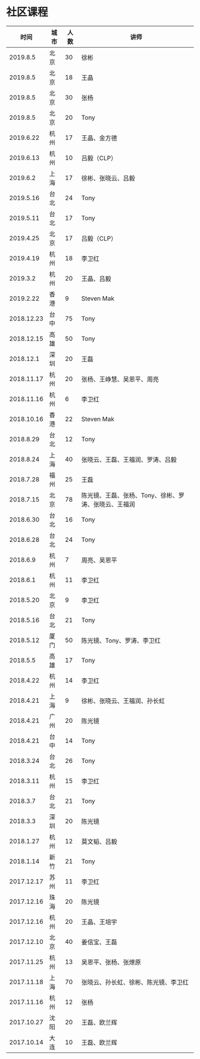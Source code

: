 # 社区课程

时间 | 城市 | 人数 | 讲师
--- | --- | --- | ---
2019.8.5 | 北京 | 30 | 徐彬
2019.8.5 | 北京 | 18 | 王晶
2019.8.5 | 北京 | 30 | 张杨
2019.8.5 | 北京 | 20 | Tony
2019.6.22 | 杭州 | 17 | 王晶、金方德
2019.6.13 | 杭州 | 10 | 吕毅（CLP）
2019.6.2 | 上海 | 17 | 徐彬、张晓云、吕毅
2019.5.16 | 台北 | 24 | Tony
2019.5.11 | 台北 | 17 | Tony
2019.4.25 | 北京 | 17 | 吕毅（CLP）
2019.4.19 | 杭州 | 18 | 李卫红
2019.3.2 | 杭州 | 20 | 王晶、吕毅
2019.2.22 | 香港 | 9 | Steven Mak
2018.12.23 | 台中 | 75 | Tony
2018.12.15 | 高雄 | 50 | Tony
2018.12.1 | 深圳 | 20 | 王磊
2018.11.17 | 杭州 | 20 | 张杨、王峥慧、吴恩平、周亮
2018.11.16 | 杭州 | 6 | 李卫红
2018.10.16 | 香港 | 22 | Steven Mak
2018.8.29 | 台北 | 12 | Tony
2018.8.24 | 上海 | 40 | 张晓云、王磊、王福润、罗涛、吕毅
2018.7.28 | 福州 | 25 | 王磊
2018.7.15 | 北京 | 78 | 陈光镜、王磊、张杨、Tony、徐彬、罗涛、张晓云、王福润
2018.6.30 | 台北 | 16 | Tony
2018.6.28 | 台北 | 24 | Tony
2018.6.9 | 杭州 | 7 | 周亮、吴恩平
2018.6.1 | 杭州 | 11 | 李卫红
2018.5.20 | 北京 | 9 | 李卫红
2018.5.16 | 台北 | 21 | Tony
2018.5.12 | 厦门 | 50 | 陈光镜、Tony、罗涛、李卫红
2018.5.5 | 高雄 | 17 | Tony
2018.4.22 | 杭州 | 14 | 李卫红
2018.4.21 | 上海 | 9 | 徐彬、张晓云、王福润、孙长虹
2018.4.21 | 广州 | 20 | 陈光镜
2018.4.21 | 台中 | 14 | Tony
2018.3.24 | 台北 | 26 | Tony
2018.3.11 | 杭州 | 15 | 李卫红
2018.3.7 | 台北 | 21 | Tony
2018.3.3 | 深圳 | 20 | 陈光镜
2018.1.27 | 杭州 | 12 | 莫文韬、吕毅
2018.1.14 | 新竹 | 21 | Tony
2017.12.17 | 苏州 | 11 | 李卫红
2017.12.16 | 珠海 | 20 | 陈光镜
2017.12.16 | 杭州 | 20 | 王晶、王培宇
2017.12.10 | 北京 | 40 | 姜信宝、王磊
2017.11.25 | 杭州 | 13 | 吴恩平、张杨、张燎原
2017.11.18 | 上海 | 70 | 张晓云、孙长虹、徐彬、陈光镜、李卫红
2017.11.16 | 杭州 | 12 | 张杨
2017.10.27 | 沈阳 | 20 | 王磊、欧兰辉
2017.10.14 | 大连 | 10 | 王磊、欧兰辉

